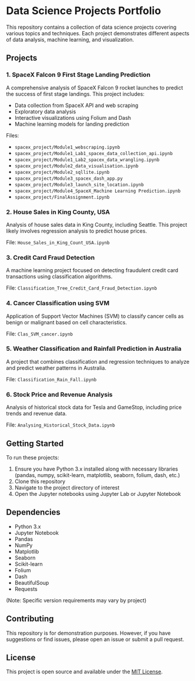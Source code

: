 # Data Science Projects Portfolio

This repository contains a collection of data science projects covering various topics and techniques. Each project demonstrates different aspects of data analysis, machine learning, and visualization.

## Projects

### 1. SpaceX Falcon 9 First Stage Landing Prediction

A comprehensive analysis of SpaceX Falcon 9 rocket launches to predict the success of first stage landings. This project includes:

- Data collection from SpaceX API and web scraping
- Exploratory data analysis
- Interactive visualizations using Folium and Dash
- Machine learning models for landing prediction

Files:
- `spacex_project/Module1_webscraping.ipynb`
- `spacex_project/Module1_Lab1_spacex_data_collection_api.ipynb`
- `spacex_project/Module1_Lab2_spacex_data_wrangling.ipynb`
- `spacex_project/Module2_data_visualisation.ipynb`
- `spacex_project/Module2_sqllite.ipynb`
- `spacex_project/Module3_spacex_dash_app.py`
- `spacex_project/Module3_launch_site_location.ipynb`
- `spacex_project/Module4_SpaceX_Machine Learning Prediction.ipynb`
- `spacex_project/FinalAssignment.ipynb`

### 2. House Sales in King County, USA

Analysis of house sales data in King County, including Seattle. This project likely involves regression analysis to predict house prices.

File: `House_Sales_in_King_Count_USA.ipynb`

### 3. Credit Card Fraud Detection

A machine learning project focused on detecting fraudulent credit card transactions using classification algorithms.

File: `Classification_Tree_Credit_Card_Fraud_Detection.ipynb`

### 4. Cancer Classification using SVM

Application of Support Vector Machines (SVM) to classify cancer cells as benign or malignant based on cell characteristics.

File: `Clas_SVM_cancer.ipynb`

### 5. Weather Classification and Rainfall Prediction in Australia

A project that combines classification and regression techniques to analyze and predict weather patterns in Australia.

File: `Classification_Rain_Fall.ipynb`

### 6. Stock Price and Revenue Analysis

Analysis of historical stock data for Tesla and GameStop, including price trends and revenue data.

File: `Analysing_Historical_Stock_Data.ipynb`

## Getting Started

To run these projects:

1. Ensure you have Python 3.x installed along with necessary libraries (pandas, numpy, scikit-learn, matplotlib, seaborn, folium, dash, etc.)
2. Clone this repository
3. Navigate to the project directory of interest
4. Open the Jupyter notebooks using Jupyter Lab or Jupyter Notebook

## Dependencies

- Python 3.x
- Jupyter Notebook
- Pandas
- NumPy
- Matplotlib
- Seaborn
- Scikit-learn
- Folium
- Dash
- BeautifulSoup
- Requests

(Note: Specific version requirements may vary by project)

## Contributing

This repository is for demonstration purposes. However, if you have suggestions or find issues, please open an issue or submit a pull request.

## License

This project is open source and available under the [MIT License](LICENSE).